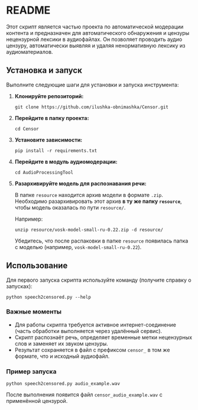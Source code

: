 # README

Этот скрипт является частью проекта по автоматической модерации контента и предназначен для автоматического обнаружения и цензуры нецензурной лексики в аудиофайлах. Он позволяет проводить аудио цензуру, автоматически выявляя и удаляя ненормативную лексику из аудиоматериалов.

## Установка и запуск

Выполните следующие шаги для установки и запуска инструмента:

1. **Клонируйте репозиторий:**

   ```
   git clone https://github.com/ilushka-obnimashka/Censor.git
   ```

2. **Перейдите в папку проекта:**

   ```
   cd Censor
   ```

3. **Установите зависимости:**

   ```
   pip install -r requirements.txt
   ```

4. **Перейдите в модуль аудиомодерации:** 
    ```
    cd AudioProcessingTool
    ```

5. **Разархивируйте модель для распознавания речи:**

   В папке `resource` находится архив модели в формате `.zip`.  
   Необходимо разархивировать этот архив **в ту же папку `resource`**, чтобы модель оказалась по пути `resource/`.

   Например:
   ```
   unzip resource/vosk-model-small-ru-0.22.zip -d resource/
   ```

   Убедитесь, что после распаковки в папке `resource` появилась папка с моделью (например, `vosk-model-small-ru-0.22`).

## Использование

Для первого запуска скрипта используйте команду (получите справку о запусках):

```
python speech2censored.py --help
```

### Важные моменты

- Для работы скрипта требуется активное интернет-соединение (часть обработки выполняется через удалённый сервис).
- Скрипт распознаёт речь, определяет временные метки нецензурных слов и заменяет их звуком цензуры.
- Результат сохраняется в файл с префиксом `censor_` в том же формате, что и исходный аудиофайл.

### Пример запуска

```
python speech2censored.py audio_example.wav
```

После выполнения появится файл `censor_audio_example.wav` с применённой цензурой.
